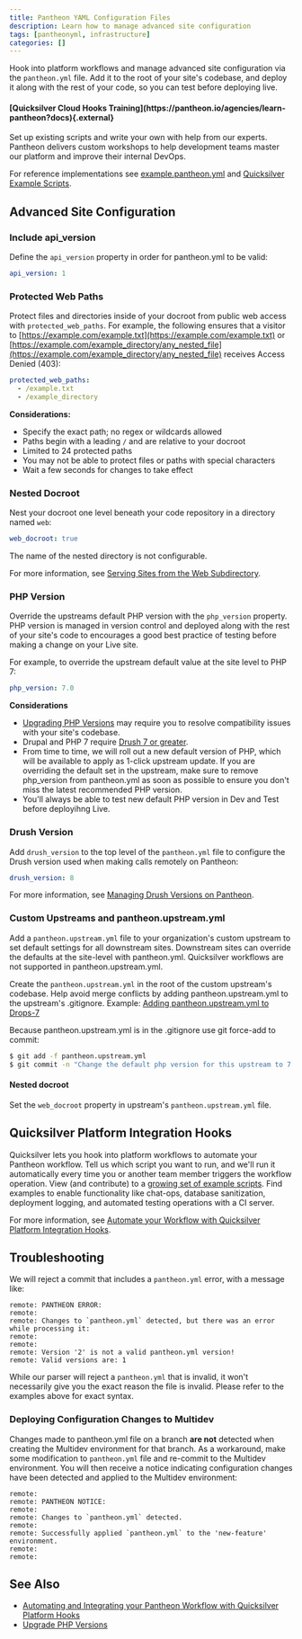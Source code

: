 ```yaml
---
title: Pantheon YAML Configuration Files
description: Learn how to manage advanced site configuration
tags: [pantheonyml, infrastructure]
categories: []
---
```

Hook into platform workflows and manage advanced site configuration via the `pantheon.yml` file. Add it to the root of your site's codebase, and deploy it along with the rest of your code, so you can test before deploying live.

<div class="enablement">
  <h4 class="info" markdown="1">[Quicksilver Cloud Hooks Training](https://pantheon.io/agencies/learn-pantheon?docs){.external}</h4>
  <p>Set up existing scripts and write your own with help from our experts. Pantheon delivers custom workshops to help development teams master our platform and improve their internal DevOps.</p>
</div>

For reference implementations see  [example.pantheon.yml](https://github.com/pantheon-systems/quicksilver-examples/blob/master/example.pantheon.yml) and [Quicksilver Example Scripts](https://github.com/pantheon-systems/quicksilver-examples).

## Advanced Site Configuration

### Include api_version
Define the `api_version` property in order for pantheon.yml to be valid:
```yaml
api_version: 1
```


### Protected Web Paths

Protect files and directories inside of your docroot from public web access with `protected_web_paths`. For example, the following ensures that a visitor to [https://example.com/example.txt](https://example.com/example.txt) or [https://example.com/example_directory/any_nested_file](https://example.com/example_directory/any_nested_file) receives Access Denied (403):

```yaml
protected_web_paths:
  - /example.txt
  - /example_directory
```

**Considerations:**

* Specify the exact path; no regex or wildcards allowed
* Paths begin with a leading `/` and are relative to your docroot
* Limited to 24 protected paths
* You may not be able to protect files or paths with special characters
* Wait a few seconds for changes to take effect

### Nested Docroot

Nest your docroot one level beneath your code repository in a directory named `web`:

```yaml
web_docroot: true
```

The name of the nested directory is not configurable.

For more information, see [Serving Sites from the Web Subdirectory](/docs/nested-docroot).


### PHP Version

Override the upstreams default PHP version with the `php_version` property. PHP version is managed in version control and deployed along with the rest of your site's code to encourages a good best practice of testing before making a change on your Live site.

For example, to override the upstream default value at the site level to PHP 7:

```yaml
php_version: 7.0
```

**Considerations**

* [Upgrading PHP Versions](/docs/php-versions) may require you to resolve compatibility issues with your site's codebase.
* Drupal and PHP 7 require [Drush 7 or greater](https://pantheon.io/docs/drush-versions/#configure-drush-version).
* From time to time, we will roll out a new default version of PHP, which will be available to apply as 1-click upstream update. If you are overriding the default set in the upstream, make sure to remove php_version from pantheon.yml as soon as possible to ensure you don't miss the latest recommended PHP version.
* You'll always be able to test new default PHP version in Dev and Test before deployihng Live.

### Drush Version
Add `drush_version` to the top level of the `pantheon.yml` file to configure the Drush version used when making calls remotely on Pantheon:

```yaml
drush_version: 8
```
For more information, see [Managing Drush Versions on Pantheon](/docs/drush-versions).


### Custom Upstreams and pantheon.upstream.yml
Add a `pantheon.upstream.yml` file to your organization's custom upstream to set default settings for all downstream sites. Downstream sites can override the defaults at the site-level with pantheon.yml. Quicksilver workflows are not supported in pantheon.upstream.yml.

Create the `pantheon.upstream.yml` in the root of the custom upstream's codebase. Help avoid merge conflicts by adding pantheon.upstream.yml to the upstream's .gitignore. Example: [Adding pantheon.upstream.yml to Drops-7](https://github.com/pantheon-systems/WordPress/pull/123/files)

Because pantheon.upstream.yml is in the .gitignore use git force-add to commit:

```bash
$ git add -f pantheon.upstream.yml
$ git commit -n "Change the default php version for this upstream to 7.0.x"
```

#### Nested docroot
Set the `web_docroot` property in  upstream's `pantheon.upstream.yml` file.



## Quicksilver Platform Integration Hooks

Quicksilver lets you hook into platform workflows to automate your Pantheon workflow. Tell us which script you want to run, and we'll run it automatically every time you or another team member triggers the workflow operation. View (and contribute) to a [growing set of example scripts](https://github.com/pantheon-systems/quicksilver-examples/). Find examples to enable functionality like chat-ops, database sanitization, deployment logging, and automated testing operations with a CI server.

For more information, see [Automate your Workflow with Quicksilver Platform Integration Hooks](/docs/quicksilver).


## Troubleshooting

We will reject a commit that includes a `pantheon.yml` error, with a message like:
```nohighlight
remote: PANTHEON ERROR:
remote:
remote: Changes to `pantheon.yml` detected, but there was an error while processing it:
remote:
remote:
remote: Version '2' is not a valid pantheon.yml version!
remote: Valid versions are: 1
```

While our parser will reject a `pantheon.yml` that is invalid, it won't necessarily give you the exact reason the file is invalid. Please refer to the examples above for exact syntax.

### Deploying Configuration Changes to Multidev
Changes made to pantheon.yml file on a branch **are not** detected when creating the Multidev environment for that branch. As a workaround, make some modification to `pantheon.yml` file and re-commit to the Multidev environment. You will then receive a notice indicating configuration changes have been detected and applied to the Multidev environment:

```nohighlight
remote:
remote: PANTHEON NOTICE:
remote:
remote: Changes to `pantheon.yml` detected.
remote:
remote: Successfully applied `pantheon.yml` to the 'new-feature' environment.
remote:
remote:
```

## See Also
- [Automating and Integrating your Pantheon Workflow with Quicksilver Platform Hooks](/docs/quicksilver)  
- [Upgrade PHP Versions](/docs/php-versions)
